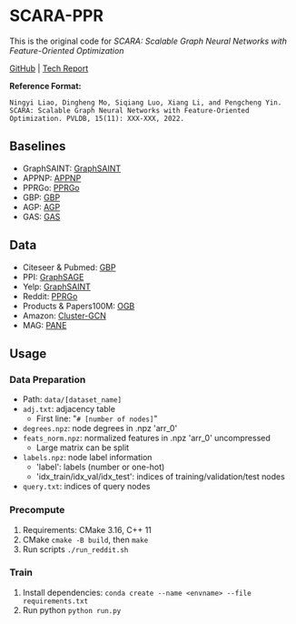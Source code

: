 # SCARA-PPR
This is the original code for *SCARA: Scalable Graph Neural Networks with Feature-Oriented Optimization*

[GitHub](https://github.com/gdmnl/SCARA-PPR) |
[Tech Report](https://sites.google.com/view/scara-techreport)

**Reference Format:**
```
Ningyi Liao, Dingheng Mo, Siqiang Luo, Xiang Li, and Pengcheng Yin.
SCARA: Scalable Graph Neural Networks with Feature-Oriented Optimization. PVLDB, 15(11): XXX-XXX, 2022.
```

## Baselines
* GraphSAINT: [GraphSAINT](https://github.com/GraphSAINT/GraphSAINT)
* APPNP: [APPNP](https://github.com/benedekrozemberczki/APPNP)
* PPRGo: [PPRGo](https://github.com/TUM-DAML/pprgo_pytorch)
* GBP: [GBP](https://github.com/chennnM/GBP)
* AGP: [AGP](https://github.com/wanghzccls/AGP-Approximate_Graph_Propagation)
* GAS: [GAS](https://github.com/rusty1s/pyg_autoscale)

## Data
* Citeseer & Pubmed: [GBP](https://github.com/chennnM/GBP)
* PPI: [GraphSAGE](http://snap.stanford.edu/graphsage/)
* Yelp: [GraphSAINT](https://github.com/GraphSAINT/GraphSAINT)
* Reddit: [PPRGo](https://github.com/TUM-DAML/pprgo_pytorch)
* Products & Papers100M: [OGB](https://github.com/snap-stanford/ogb)
* Amazon: [Cluster-GCN](http://manikvarma.org/downloads/XC/XMLRepository.html)
* MAG: [PANE](https://renchi.ac.cn/datasets/)

## Usage

### Data Preparation
* Path: `data/[dataset_name]`
* `adj.txt`: adjacency table
  * First line: "`# [number of nodes]`"
* `degrees.npz`: node degrees in .npz 'arr_0'
* `feats_norm.npz`: normalized features in .npz 'arr_0' uncompressed
  * Large matrix can be split
* `labels.npz`: node label information
  * 'label': labels (number or one-hot)
  * 'idx_train/idx_val/idx_test': indices of training/validation/test nodes
* `query.txt`: indices of query nodes

### Precompute
1. Requirements: CMake 3.16, C++ 11
2. CMake `cmake -B build`, then `make`
3. Run scripts `./run_reddit.sh`

### Train
1. Install dependencies: `conda create --name <envname> --file requirements.txt`
2. Run python `python run.py`
